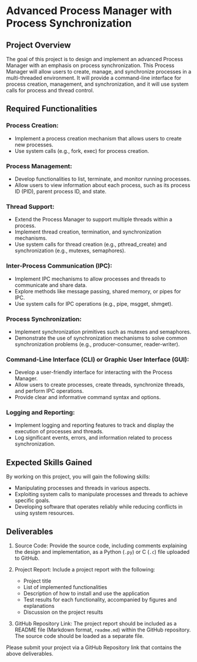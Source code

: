 # Advanced Process Manager with Process Synchronization

## Project Overview

The goal of this project is to design and implement an advanced Process Manager with an emphasis on process synchronization. This Process Manager will allow users to create, manage, and synchronize processes in a multi-threaded environment. It will provide a command-line interface for process creation, management, and synchronization, and it will use system calls for process and thread control.

## Required Functionalities

### Process Creation:

- Implement a process creation mechanism that allows users to create new processes.
- Use system calls (e.g., fork, exec) for process creation.

### Process Management:

- Develop functionalities to list, terminate, and monitor running processes.
- Allow users to view information about each process, such as its process ID (PID), parent process ID, and state.

### Thread Support:

- Extend the Process Manager to support multiple threads within a process.
- Implement thread creation, termination, and synchronization mechanisms.
- Use system calls for thread creation (e.g., pthread_create) and synchronization (e.g., mutexes, semaphores).

### Inter-Process Communication (IPC):

- Implement IPC mechanisms to allow processes and threads to communicate and share data.
- Explore methods like message passing, shared memory, or pipes for IPC.
- Use system calls for IPC operations (e.g., pipe, msgget, shmget).

### Process Synchronization:

- Implement synchronization primitives such as mutexes and semaphores.
- Demonstrate the use of synchronization mechanisms to solve common synchronization problems (e.g., producer-consumer, reader-writer).

### Command-Line Interface (CLI) or Graphic User Interface (GUI):

- Develop a user-friendly interface for interacting with the Process Manager.
- Allow users to create processes, create threads, synchronize threads, and perform IPC operations.
- Provide clear and informative command syntax and options.

### Logging and Reporting:

- Implement logging and reporting features to track and display the execution of processes and threads.
- Log significant events, errors, and information related to process synchronization.

## Expected Skills Gained

By working on this project, you will gain the following skills:

- Manipulating processes and threads in various aspects.
- Exploiting system calls to manipulate processes and threads to achieve specific goals.
- Developing software that operates reliably while reducing conflicts in using system resources.

## Deliverables

1. Source Code: Provide the source code, including comments explaining the design and implementation, as a Python (`.py`) or C (`.c`) file uploaded to GitHub.

2. Project Report: Include a project report with the following:

   - Project title
   - List of implemented functionalities
   - Description of how to install and use the application
   - Test results for each functionality, accompanied by figures and explanations
   - Discussion on the project results

3. GitHub Repository Link: The project report should be included as a README file (Markdown format, `readme.md`) within the GitHub repository. The source code should be loaded as a separate file.

Please submit your project via a GitHub Repository link that contains the above deliverables.

